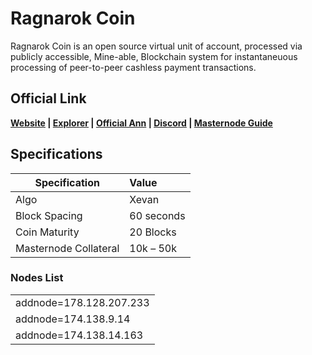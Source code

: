 # Ragnarok Coin

Ragnarok Coin is an open source virtual unit of account, processed via publicly accessible, Mine-able, Blockchain system for instantaneuous processing of peer-to-peer cashless payment transactions.

## Official Link  
**[Website](https://ragnaproject.io) | [Explorer](https://chain.ragnaproject.io) | [Official Ann](https://bitcointalk.org/index.php?topic=3765596.new#new) | [Discord](https://discord.gg/6bCDr5z) | [Masternode Guide](https://discord.gg/YgAvQyU)**



## Specifications


| Specification          | Value             |
| ---------------------- |:------------------|
| Algo                   | Xevan             |
| Block Spacing          | 60 seconds        |
| Coin Maturity          | 20 Blocks         |
| Masternode Collateral  | 10k – 50k         |

### Nodes List 

<table>
<tr><td>addnode=178.128.207.233</td></tr>
<tr><td>addnode=174.138.9.14</td></tr>
<tr><td>addnode=174.138.14.163</td></tr>
</table>






